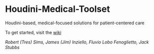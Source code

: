 # Houdini-Medical-Toolset

Houdini-based, medical-focused solutions for patient-centered care

To get started, visit the [wiki](https://github.com/pd3d/Houdini-Medical-Toolset/wiki)

_Robert (Tres) Sims, James (Jim) Inziello, Fluvio Lobo Fenoglietto, Jack Stubbs_
